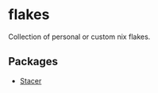 # flakes

Collection of personal or custom nix flakes.

## Packages

- [Stacer](https://github.com/oguzhaninan/Stacer)
